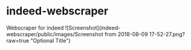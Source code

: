 # indeed-webscraper
Webscraper for indeed
![Screenshot](indeed-webscraper/public/images/Screenshot from 2018-08-09 17-52-27.png?raw=true "Optional Title")
